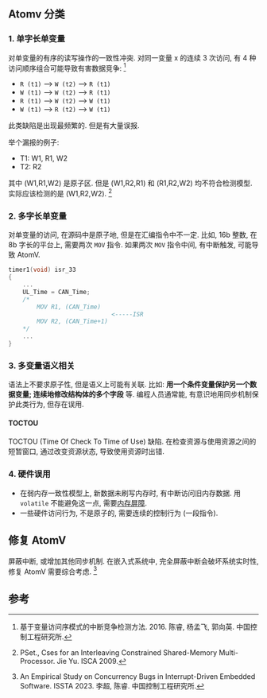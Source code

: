 
## Atomv 分类

### 1. 单字长单变量

对单变量的有序的读写操作的一致性冲突. 
对同一变量 x 的连续 3 次访问, 有 4 种访问顺序组合可能导致有害数据竞争: [^1]
- `R (t1)` --> `W (t2)` --> `R (t1)` 
- `W (t1)` --> `W (t2)` --> `R (t1)`
- `R (t1)` --> `W (t2)` --> `W (t1)`
- `W (t1)` --> `R (t2)` --> `W (t1)`

此类缺陷是出现最频繁的. 但是有大量误报.

举个漏报的例子:
- T1: W1, R1, W2
- T2: R2

其中 (W1,R1,W2) 是原子区. 但是 (W1,R2,R1) 和 (R1,R2,W2) 均不符合检测模型. 实际应该检测的是 (W1,R2,W2). [^3]

### 2. 多字长单变量

对单变量的访问, 在源码中是原子地, 但是在汇编指令中不一定. 比如, 16b 整数, 在 8b 字长的平台上, 需要两次 `MOV` 指令. 如果两次 `MOV` 指令中间, 有中断触发, 可能导致 AtomV.

```c
timer1(void) isr_33 
{
	...
	UL_Time = CAN_Time; 
	/*
		MOV R1, (CAN_Time)
		                     <-----ISR
		MOV R2, (CAN_Time+1)
	*/
	...
}
```

### 3. 多变量语义相关

语法上不要求原子性, 但是语义上可能有关联. 比如: **用一个条件变量保护另一个数据变量; 连续地修改结构体的多个字段** 等. 编程人员通常能, 有意识地用同步机制保护此类行为, 但存在误用.



#### TOCTOU

TOCTOU (Time Of Check To Time of Use) 缺陷. 在检查资源与使用资源之间的短暂窗口, 通过改变资源状态, 导致使用资源时出错. 

### 4. 硬件误用

- 在弱内存一致性模型上, 新数据未刷写内存时, 有中断访问旧内存数据. 用 `volatile` 不能避免这一点, 需要[内存屏障](../../../HardWare/计算机组成/内存模型.md). 
- 一些硬件访问行为, 不是原子的, 需要连续的控制行为 (一段指令).

## 修复 AtomV 

屏蔽中断, 或增加其他同步机制. 在嵌入式系统中, 完全屏蔽中断会破坏系统实时性, 修复 AtomV 需要综合考虑. [^2]

## 参考

[^1]: 基于变量访问序模式的中断竞争检测方法. 2016. 陈睿, 杨孟飞, 郭向英. 中国控制工程研究所.

[^2]: An Empirical Study on Concurrency Bugs in Interrupt-Driven Embedded Software. ISSTA 2023. 李超, 陈睿. 中国控制工程研究所. 

[^3]: PSet., Cses for an Interleaving Constrained Shared-Memory Multi-Processor. Jie Yu. ISCA 2009.